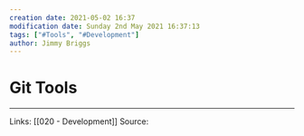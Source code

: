 ```yaml
---
creation date: 2021-05-02 16:37
modification date: Sunday 2nd May 2021 16:37:13
tags: ["#Tools", "#Development"]
author: Jimmy Briggs
---
```


# Git Tools



***
Links:  [[020 - Development]]
Source:

